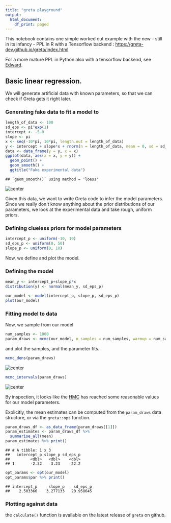 ```yaml
---
title: "greta playground"
output:
  html_document:
    df_print: paged
---
```


This notebook contains one simple worked out example with the new - still in its infancy - PPL in R with a Tensorflow backend : https://greta-dev.github.io/greta/index.html

For a more mature PPL in Python also with a tensorflow backend, see [Edward](http://edwardlib.org/).



## Basic linear regression. 

We will generate artificial data with known parameters, so that we can check if Greta gets it right later. 

### Generating fake data to fit a model to


```r
length_of_data <- 100
sd_eps <- pi^exp(1)
intercept <- -5.0
slope <- pi
x <- seq(-10*pi, 10*pi, length.out = length_of_data)
y <- intercept + slope*x + rnorm(n = length_of_data, mean = 0, sd = sd_eps)
data <- data_frame(y = y, x = x)
ggplot(data, aes(x = x, y = y)) +
  geom_point() +
  geom_smooth() +
  ggtitle("Fake experimental data")
```

```
## `geom_smooth()` using method = 'loess'
```

![center]($(pwd)/figures/greta_playground/unnamed-chunk-2-1.png)

Given this data, we want to write Greta code to infer the model parameters. Since we really don't know anything about the prior distributions of our parameters, we look at the experimental data and take rough, uniform priors. 

### Defining clueless priors for model parameters


```r
intercept_p <- uniform(-10, 10)
sd_eps_p <- uniform(0, 50)
slope_p <- uniform(0, 10)
```

Now, we define and plot the model.

### Defining the model


```r
mean_y <- intercept_p+slope_p*x
distribution(y) <- normal(mean_y, sd_eps_p)

our_model <- model(intercept_p, slope_p, sd_eps_p)
plot(our_model)
```

### Fitting model to data

Now, we sample from our model

```r
num_samples <- 1000
param_draws <- mcmc(our_model, n_samples = num_samples, warmup = num_samples / 10)
```

and plot the samples, and the parameter fits.

```r
mcmc_dens(param_draws)
```

![center]($(pwd)/figures/greta_playground/unnamed-chunk-6-1.png)

```r
mcmc_intervals(param_draws)
```

![center]($(pwd)/figures/greta_playground/unnamed-chunk-6-2.png)

By inspection, it looks like the [HMC](https://arxiv.org/abs/1701.02434) has reached some reasonable values for our model parameters. 

Explicitly, the mean estimates can be computed from the `param_draws` data structure, or via the `greta::opt` function.   

```r
param_draws_df <- as_data_frame(param_draws[[1]])
param_estimates <- param_draws_df %>% 
  summarise_all(mean)
param_estimates %>% print()
```

```
## # A tibble: 1 x 3
##   intercept_p slope_p sd_eps_p
##         <dbl>   <dbl>    <dbl>
## 1       -2.32    3.23     22.2
```

```r
opt_params <- opt(our_model)
opt_params$par %>% print()
```

```
## intercept_p     slope_p    sd_eps_p 
##    2.503366    3.277133   20.958645
```

### Plotting against data

the `calculate()` function is available on the latest release of `greta` on github.
